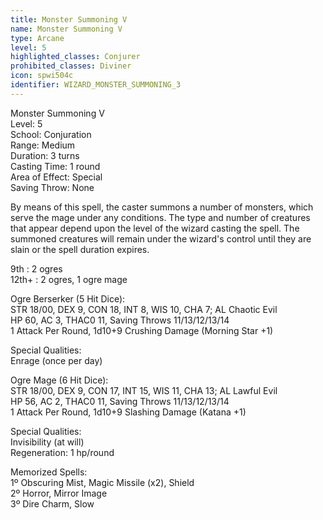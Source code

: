 ```yaml
---
title: Monster Summoning V
name: Monster Summoning V
type: Arcane
level: 5
highlighted_classes: Conjurer
prohibited_classes: Diviner
icon: spwi504c
identifier: WIZARD_MONSTER_SUMMONING_3
---
```

Monster Summoning V  
Level: 5  
School: Conjuration  
Range: Medium  
Duration: 3 turns  
Casting Time: 1 round  
Area of Effect: Special  
Saving Throw: None  
  
By means of this spell, the caster summons a number of monsters, which serve the mage under any conditions. The type and number of creatures that appear depend upon the level of the wizard casting the spell. The summoned creatures will remain under the wizard's control until they are slain or the spell duration expires.  
  
9th : 2 ogres  
12th+ : 2 ogres, 1 ogre mage  
  
Ogre Berserker (5 Hit Dice):  
STR 18/00, DEX 9, CON 18, INT 8, WIS 10, CHA 7; AL Chaotic Evil  
HP 60, AC 3, THAC0 11, Saving Throws 11/13/12/13/14  
1 Attack Per Round, 1d10+9 Crushing Damage (Morning Star +1)  
  
Special Qualities:  
Enrage (once per day)  
  
Ogre Mage (6 Hit Dice):  
STR 18/00, DEX 9, CON 17, INT 15, WIS 11, CHA 13; AL Lawful Evil  
HP 56, AC 2, THAC0 11, Saving Throws 11/13/12/13/14  
1 Attack Per Round, 1d10+9 Slashing Damage (Katana +1)  
  
Special Qualities:  
Invisibility (at will)  
Regeneration: 1 hp/round  
  
Memorized Spells:  
1º Obscuring Mist, Magic Missile (x2), Shield  
2º Horror, Mirror Image  
3º Dire Charm, Slow  

